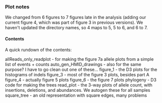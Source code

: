 ### Plot notes ###

We changed from 6 figures to 7 figures late in the analysis 
(adding our current figure 4, which was part of figure 3 in previous versions). We haven't
updated the directory names, so 4 maps to 5, 5 to 6, and 6 to 7.

#### Contents ####

A quick rundown of the contents:

allReads_only_readplot - for making the figure 7a allele plots from a simple list of events + counts
auto_gen_HMID_drawings	- also for the same purpose?  I have to go clean out one of these...
figure_1	- the D3 plots for the histograms of indels
figure_3	- most of the figure 3 plots, besides part A
figure_4	- actually figure 5 plots
figure_6	- the figure 7 plots
phylogeny	- D3 code for making the trees
read_plot	- the 3-way plots of allele count, with insertions, deletions, and abundances.  We autogen these for all samples
square_tree	- an old representation with square edges, many problems
